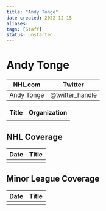```yaml
---
title: "Andy Tonge"
date-created: 2022-12-15
aliases: 
tags: [Staff]
status: unstarted
---
```


# Andy Tonge

| NHL.com | Twitter |
| ------- | ------- |
| [Andy Tonge]() | [@twitter_handle](https://twitter.com/)

| Title | Organization |
| ----- | ------------ |
|       |              |



## NHL  Coverage
| Date | Title |
| ---- | ----- |
|      |       |



## Minor League Coverage
| Date | Title |
| ---- | ----- |
|      |       |



